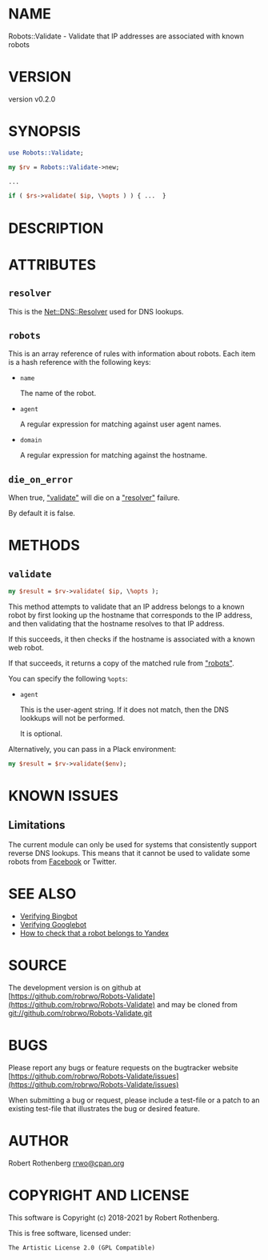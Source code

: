 # NAME

Robots::Validate - Validate that IP addresses are associated with known robots

# VERSION

version v0.2.0

# SYNOPSIS

```perl
use Robots::Validate;

my $rv = Robots::Validate->new;

...

if ( $rs->validate( $ip, \%opts ) ) { ...  }
```

# DESCRIPTION

# ATTRIBUTES

## `resolver`

This is the [Net::DNS::Resolver](https://metacpan.org/pod/Net::DNS::Resolver) used for DNS lookups.

## `robots`

This is an array reference of rules with information about
robots. Each item is a hash reference with the following keys:

- `name`

    The name of the robot.

- `agent`

    A regular expression for matching against user agent names.

- `domain`

    A regular expression for matching against the hostname.

## `die_on_error`

When true, ["validate"](#validate) will die on a ["resolver"](#resolver) failure.

By default it is false.

# METHODS

## `validate`

```perl
my $result = $rv->validate( $ip, \%opts );
```

This method attempts to validate that an IP address belongs to a known
robot by first looking up the hostname that corresponds to the IP address,
and then validating that the hostname resolves to that IP address.

If this succeeds, it then checks if the hostname is associated with a
known web robot.

If that succeeds, it returns a copy of the matched rule from ["robots"](#robots).

You can specify the following `%opts`:

- `agent`

    This is the user-agent string. If it does not match, then the DNS lookkups
    will not be performed.

    It is optional.

Alternatively, you can pass in a Plack environment:

```perl
my $result = $rv->validate($env);
```

# KNOWN ISSUES

## Limitations

The current module can only be used for systems that consistently
support reverse DNS lookups. This means that it cannot be used to
validate some robots from
[Facebook](https://developers.facebook.com/docs/sharing/webmasters/crawler)
or Twitter.

# SEE ALSO

- [Verifying Bingbot](https://www.bing.com/webmaster/help/how-to-verify-bingbot-3905dc26)
- [Verifying Googlebot](https://support.google.com/webmasters/answer/80553)
- [How to check that a robot belongs to Yandex](https://yandex.com/support/webmaster/robot-workings/check-yandex-robots.html)

# SOURCE

The development version is on github at [https://github.com/robrwo/Robots-Validate](https://github.com/robrwo/Robots-Validate)
and may be cloned from [git://github.com/robrwo/Robots-Validate.git](git://github.com/robrwo/Robots-Validate.git)

# BUGS

Please report any bugs or feature requests on the bugtracker website
[https://github.com/robrwo/Robots-Validate/issues](https://github.com/robrwo/Robots-Validate/issues)

When submitting a bug or request, please include a test-file or a
patch to an existing test-file that illustrates the bug or desired
feature.

# AUTHOR

Robert Rothenberg <rrwo@cpan.org>

# COPYRIGHT AND LICENSE

This software is Copyright (c) 2018-2021 by Robert Rothenberg.

This is free software, licensed under:

```
The Artistic License 2.0 (GPL Compatible)
```
